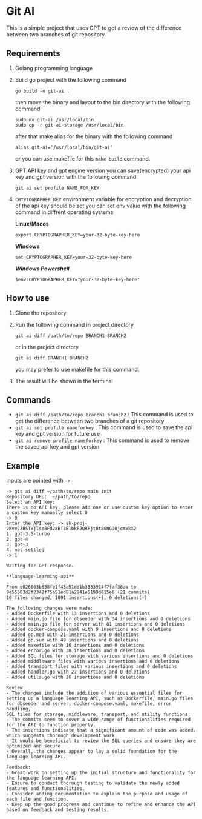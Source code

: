 # Git AI
This is a simple project that uses GPT to get a review of the difference between two branches of git repository.

## Requirements
1. Golang programming language
2. Build go project with the following command
    ```
    go build -o git-ai .
    ```
    then move the binary and layout to the bin directory with the following command
    ```
    sudo mv git-ai /usr/local/bin
    sudo cp -r git-ai-storage /usr/local/bin
    ```
    after that make alias for the binary with the following command
    ```
    alias git-ai='/usr/local/bin/git-ai'
    ```
    or you can use makefile for this `make build` command.

3. GPT API key and gpt engine version you can save(encrypted) your api key and gpt version  with the following command
    ```
    git ai set profile NAME_FOR_KEY
    ```

4. `CRYPTOGRAPHER_KEY` environment variable for encryption and decryption of the api key should be set
    you can set env value with the following command in diffrent operating systems

    **Linux/Macos**
    ```
    export CRYPTOGRAPHER_KEY=your-32-byte-key-here
    ```

    **Windows**
    ```
    set CRYPTOGRAPHER_KEY=your-32-byte-key-here
    ```

    ***Windows Powershell***
    ```
    $env:CRYPTOGRAPHER_KEY="your-32-byte-key-here"
    ```

## How to use
1. Clone the repository

3. Run the following command in project directory

    ```
    git ai diff /path/to/repo BRANCH1 BRANCH2 
    ```
    or in the project directory
    ```
    git ai diff BRANCH1 BRANCH2 
    ```
    
    you may prefer to use makefile for this command.

4. The result will be shown in the terminal

## Commands
- `git ai diff /path/to/repo branch1 branch2` : This command is used to get the difference between two branches of a git repository
- `git ai set profile nameforkey` : This command is used to save the api key and gpt version for future use
- `git ai remove profile nameforkey` : This command is used to remove the saved api key and gpt version

## Example
inputs are pointed with `->`

```
-> git ai diff ~/path/to/repo main init
Repository URL:  ~/path/to/repo
Select an API key:
There is no API key, please add one or use custom key option to enter a custom key manually select 0
-> 0
Enter the API key: -> sk-proj-vKve7ZBSTxjlse8Fd28BT3BlbkFJQRFjt0t8GNGJ0jcmxkX2
1. gpt-3.5-turbo
2. gpt-4
3. gpt-3
4. not-settled
-> 1

Waiting for GPT response.

**language-learning-api**

From e026003b638fb1f45a51dd1b3333914f7faf38aa to 9e55503d2f2342f75a51ed81a2941e5199d615e6 (21 commits)
10 files changed, 1091 insertions(+), 0 deletions(-)

The following changes were made:
- Added Dockerfile with 13 insertions and 0 deletions
- Added main.go file for dbseeder with 34 insertions and 0 deletions
- Added main.go file for server with 81 insertions and 0 deletions
- Added docker-compose.yaml with 9 insertions and 0 deletions
- Added go.mod with 21 insertions and 0 deletions
- Added go.sum with 49 insertions and 0 deletions
- Added makefile with 10 insertions and 0 deletions
- Added error.go with 38 insertions and 0 deletions
- Added SQL files for storage with various insertions and 0 deletions
- Added middleware files with various insertions and 0 deletions
- Added transport files with various insertions and 0 deletions
- Added handler.go with 27 insertions and 0 deletions
- Added utils.go with 26 insertions and 0 deletions

Review:
- The changes include the addition of various essential files for setting up a language learning API, such as Dockerfile, main.go files for dbseeder and server, docker-compose.yaml, makefile, error handling,
SQL files for storage, middleware, transport, and utility functions.
- The commits seem to cover a wide range of functionalities required for the API to function properly.
- The insertions indicate that a significant amount of code was added, which suggests thorough development work.
- It would be beneficial to review the SQL queries and ensure they are optimized and secure.
- Overall, the changes appear to lay a solid foundation for the language learning API.

Feedback:
- Great work on setting up the initial structure and functionality for the language learning API.
- Ensure to conduct thorough testing to validate the newly added features and functionalities.
- Consider adding documentation to explain the purpose and usage of each file and function.
- Keep up the good progress and continue to refine and enhance the API based on feedback and testing results.
```